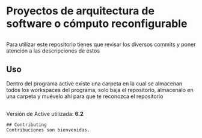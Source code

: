 # Proyectos de arquitectura de software o cómputo reconfigurable

## 

Para utilizar este repositorio tienes que revisar los diversos commits y poner atención a las descripciones de estos

## Uso
Dentro del programa active existe una carpeta en la cual se almacenan todos los workspaces del programa, solo baja el repositorio, almacenalo en una carpeta y muévelo ahí para que te reconozca el repositorio
## 
Versión de Active utilizada: **6.2**

```
## Contributing
Contribuciones son bienvenidas.